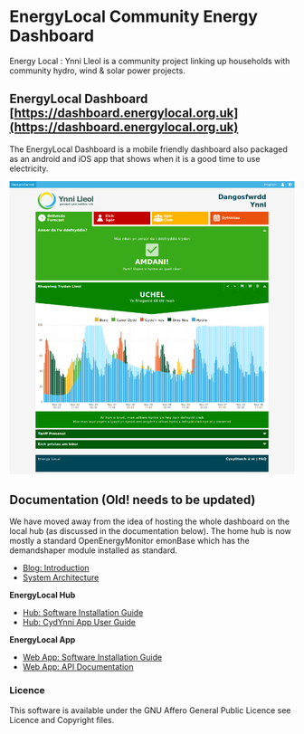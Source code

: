 
# EnergyLocal Community Energy Dashboard

Energy Local : Ynni Lleol is a community project linking up households with community hydro, wind & solar power projects.

## EnergyLocal Dashboard [https://dashboard.energylocal.org.uk](https://dashboard.energylocal.org.uk)

The EnergyLocal Dashboard is a mobile friendly dashboard also packaged as an android and iOS app that shows when it is a good time to use electricity.

![dashboard.png](docs/images/dashboard.png)

## Documentation (Old! needs to be updated)

We have moved away from the idea of hosting the whole dashboard on the local hub (as discussed in the documentation below).
The home hub is now mostly a standard OpenEnergyMonitor emonBase which has the demandshaper module installed as standard.

- [Blog: Introduction](https://blog.openenergymonitor.org/2017/08/cydynni-energylocal/)
- [System Architecture](docs/architecture.md)

**EnergyLocal Hub**

- [Hub: Software Installation Guide](docs/hub/installation.md)
- [Hub: CydYnni App User Guide](docs/userguide.md)

**EnergyLocal App**

- [Web App: Software Installation Guide](docs/web/installation.md)
- [Web App: API Documentation](docs/web/api.md)

### Licence

This software is available under the GNU Affero General Public Licence see Licence and Copyright files.
